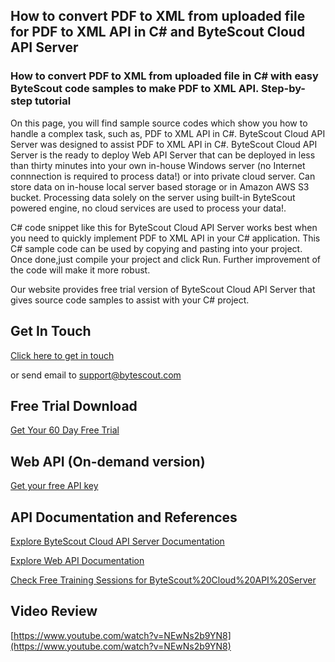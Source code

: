 ## How to convert PDF to XML from uploaded file for PDF to XML API in C# and ByteScout Cloud API Server

### How to convert PDF to XML from uploaded file in C# with easy ByteScout code samples to make PDF to XML API. Step-by-step tutorial

On this page, you will find sample source codes which show you how to handle a complex task, such as, PDF to XML API in C#. ByteScout Cloud API Server was designed to assist PDF to XML API in C#. ByteScout Cloud API Server is the ready to deploy Web API Server that can be deployed in less than thirty minutes into your own in-house Windows server (no Internet connnection is required to process data!) or into private cloud server. Can store data on in-house local server based storage or in Amazon AWS S3 bucket. Processing data solely on the server using built-in ByteScout powered engine, no cloud services are used to process your data!.

C# code snippet like this for ByteScout Cloud API Server works best when you need to quickly implement PDF to XML API in your C# application. This C# sample code can be used by copying and pasting into your project. Once done,just compile your project and click Run. Further improvement of the code will make it more robust.

Our website provides free trial version of ByteScout Cloud API Server that gives source code samples to assist with your C# project.

## Get In Touch

[Click here to get in touch](https://bytescout.zendesk.com/hc/en-us/requests/new?subject=ByteScout%20Cloud%20API%20Server%20Question)

or send email to [support@bytescout.com](mailto:support@bytescout.com?subject=ByteScout%20Cloud%20API%20Server%20Question) 

## Free Trial Download

[Get Your 60 Day Free Trial](https://bytescout.com/download/web-installer?utm_source=github-readme)

## Web API (On-demand version)

[Get your free API key](https://pdf.co/documentation/api?utm_source=github-readme)

## API Documentation and References

[Explore ByteScout Cloud API Server Documentation](https://bytescout.com/documentation/index.html?utm_source=github-readme)

[Explore Web API Documentation](https://pdf.co/documentation/api?utm_source=github-readme)

[Check Free Training Sessions for ByteScout%20Cloud%20API%20Server](https://academy.bytescout.com/)

## Video Review

[https://www.youtube.com/watch?v=NEwNs2b9YN8](https://www.youtube.com/watch?v=NEwNs2b9YN8)